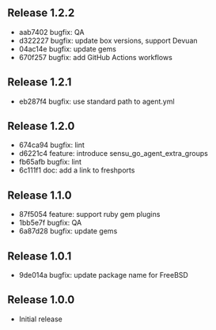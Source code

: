 ## Release 1.2.2

* aab7402 bugfix: QA
* d322227 bugfix: update box versions, support Devuan
* 04ac14e bugfix: update gems
* 670f257 bugfix: add GitHub Actions workflows

## Release 1.2.1

* eb287f4 bugfix: use standard path to agent.yml

## Release 1.2.0

* 674ca94 bugfix: lint
* d6221c4 feature: introduce sensu_go_agent_extra_groups
* fb65afb bugfix: lint
* 6c111f1 doc: add a link to freshports

## Release 1.1.0

* 87f5054 feature: support ruby gem plugins
* 1bb5e7f bugfix: QA
* 6a87d28 bugfix: update gems

## Release 1.0.1

* 9de014a bugfix: update package name for FreeBSD

## Release 1.0.0

* Initial release
